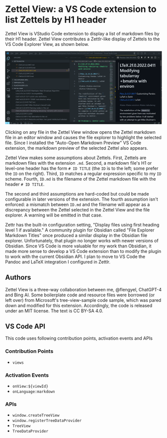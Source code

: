 # Zettel View: a VS Code extension to list Zettels by H1 header

Zettel View is VStudio Code extension to display a list of markdown files by their H1 header. Zettel View contributes a Zettlr-like display of Zettels to the VS Code Explorer View, as shown below.

![Zettel View](./resources/Zettel-View.png)

Clicking on any file in the Zettel View window opens the Zettel markdown file in an editor window and causes the file explorer to highlight the selected file.  Since I installed the "Auto-Open Markdown Preview" VS Code extension, the markdown preview of the selected Zettel also appears.

Zettel View makes some assumptions about Zettels. First, Zettels are markdown files with the extension `.md`. Second, a markdown file's H1 or level-one header has the form `# ID TITLE` (the `ID` is to the left; some prefer the `ID` on the right). Third, `ID` matches a regular expression specific to my `ID` scheme. Fourth, `ID.md` is the filename of the Zettel markdown file with the header `# ID TITLE`.

The second and third assumptions are hard-coded but could be made configurable in later versions of the extension. The fourth assumption isn't enforced: a mismatch between `ID.md` and the filename will appear as a discrepancy between the Zettel selected in the Zettel View and the file explorer. A warning will be emitted in that case.

Zettr has the built-in configuration setting, "Display files using first heading level 1 if available." A community plugin for Obsidian called "File Explorer Markdown Titles" once produced a similar display in the Obsidian file explorer. Unfortunately, that plugin no longer works with newer versions of Obsidian. Since VS Code is more valuable for my work than Obsidian, it made more sense to develop a VS Code extension than to modify the plugin to work with the current Obsidian API. I plan to move to VS Code the Pandoc and LaTeX integration I configured in Zettlr.

## Authors

Zettel View is a three-way collaboration between me, @flengyel, ChatGPT-4 and Bing AI. Some boilerplate code and resource files were borrowed (or left over) from Microsoft's tree-view-sample code sample, which was pared down and modified for this extension. Accordingly, the code is released under an MIT license. The text is CC BY-SA 4.0.

## VS Code API

This code uses following contribution points, activation events and APIs

### Contribution Points

- `views`

### Activation Events

- `onView:${viewId}`
- `onLanguage:markdown`

### APIs

- `window.createTreeView`
- `window.registerTreeDataProvider`
- `TreeView`
- `TreeDataProvider`

